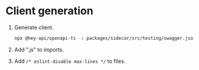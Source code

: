 # Client generation

1. Generate client.

    ```bash
    npx @hey-api/openapi-ts -i packages/sidecar/src/testing/swagger.json -o packages/sidecar/src/testing/mailpit-client -c @hey-api/client-fetch
    ```

2. Add ".js" to imports.

3. Add `/* eslint-disable max-lines */` to files.
